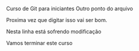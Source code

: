 Curso de Git para iniciantes
Outro ponto do arquivo

Proxima vez que digitar isso vai ser bom.


Nesta linha está sofrendo modificação



Vamos terminar este curso
